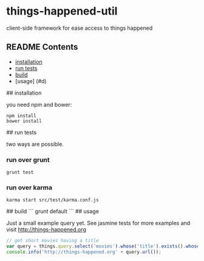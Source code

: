 things-happened-util
====================

client-side framework for ease access to things happened

## README Contents

- [installation](#a)
- [run tests](#b)
- [build](#c)
- [usage] (#d)

<a name="a"/>
## installation

you need npm and bower:
```
npm install
bower install
```

<a name="b"/>
## run tests

two ways are possible.

### run over grunt

```
grunt test
```

### run over karma
```
karma start src/test/karma.conf.js
```

<a name="c"/>
## build
```
grunt default
```

<a name="d"/>
## usage

Just a small example query yet. See jasmine tests for more examples and visit http://things-happened.org

```js
// get short movies having a title
var query = things.query.select('movies').whose('title').exists().whose('length').isLowerThan(50);
console.info('http://things-happened.org' + query.url());
```